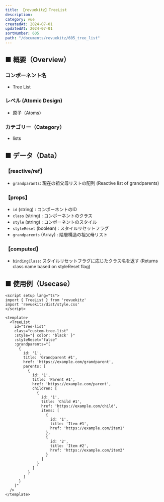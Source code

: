 ```yaml
---
title: 【revuekitz】TreeList
description: 
category: vue
createdAt: 2024-07-01
updatedAt: 2024-07-01
sortNumber: 605
path: "/documents/revuekitz/605_tree_list"
---
```


<nuxt-content-wrapper>

## ■ 概要（Overview）
### コンポーネント名
- Tree List

### レベル (Atomic Design)
- 原子（Atoms）

### カテゴリー（Category）
- lists

## ■ データ（Data）
### 【reactive/ref】
- `grandparants`: 現在の祖父母リストの配列 (Reactive list of grandparents)

### 【props】
- `id` (string) : コンポーネントのID
- `class` (string) : コンポーネントのクラス
- `style` (string) : コンポーネントのスタイル
- `styleReset` (boolean) : スタイルリセットフラグ
- `grandparents` (Array) : 階層構造の祖父母リスト

### 【computed】
- `bindingClass`: スタイルリセットフラグに応じたクラス名を返す (Returns class name based on styleReset flag)

## ■ 使用例（Usecase）
```vue
<script setup lang="ts">
import { TreeList } from 'revuekitz'
import 'revuekitz/dist/style.css' 
</script>

<template>
  <TreeList
    id="tree-list"
    class="custom-tree-list"
    :style="{ color: 'black' }"
    :styleReset="false"
    :grandparents="[
      {
        id: '1',
        title: 'Grandparent #1',
        href: 'https://example.com/grandparent',
        parents: [
          {
            id: '1',
            title: 'Parent #1',
            href: 'https://example.com/parent',
            children: [
              {
                id: '1',
                title: 'Child #1',
                href: 'https://example.com/child',
                items: [
                  {
                    id: '1',
                    title: 'Item #1',
                    href: 'https://example.com/item1'
                  },
                  {
                    id: '2',
                    title: 'Item #2',
                    href: 'https://example.com/item2'
                  }
                ]
              }
            ]
          }
        ]
      }
    ]"
  />
</template>

```

</nuxt-content-wrapper>